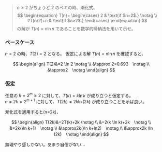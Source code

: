 > $n \ge 2$ がちょうど $2$ のベキの時、漸化式、
> $$
\begin{equation}
  T(n)=
  \begin{cases}
    2 & \text{if $n=2$.} \notag \\
    2T(n/2)+n      & \text{if $n>2$.}
  \end{cases}
\end{equation}
$$
>の解が $T(n)=n \ln n$ であることを数学的帰納法を用いて示せ。

### ベースケース
$n=2$ の時、$T(2)=2$ となる。
仮定による解 $T(n)=n \ln n$ を確認すると、

$$
\begin{align}
 T(2)&=2 \ln 2  \notag \\
 &\approx	2×0.693　\notag \\
 &\approx2　\notag 
\end{align}
$$

### 仮定
任意の $k=2^m \ge 2$ に対して、$T(k)=k \ln k$ が成り立つと仮定する。<br>
$n=2k=2^{m+1}$ に対して、$T(2k)=2k \ln (2k)$ が成り立つことを示ば良い。

漸化式を適用すると(n=2k)、

$$
\begin{align}
 T(2k)&=2T(k)+2k  \notag \\
 &=2(k \ln k)+2k　\notag \\
 &=2k(\ln k+1)　\notag  \\
 &\approx2k(\ln k+ln2)　\notag   \\
 &\approx2k \ln (2k)　\notag 
\end{align}
$$

無理やり感しかない。あまり自信がない...